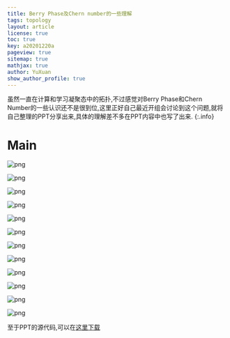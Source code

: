 ```yaml
---
title: Berry Phase及Chern number的一些理解
tags: topology 
layout: article
license: true
toc: true
key: a20201220a
pageview: true
sitemap: true
mathjax: true
author: YuXuan
show_author_profile: true
---
```

虽然一直在计算和学习凝聚态中的拓扑,不过感觉对Berry Phase和Chern Number的一些认识还不是很到位,这里正好自己最近开组会讨论到这个问题,就将自己整理的PPT分享出来,具体的理解差不多在PPT内容中也写了出来.
{:.info}
<!--more-->
# Main
![png](/assets/images/20201220/Berry_Page1.png)

![png](/assets/images/20201220/Berry_Page2.png)

![png](/assets/images/20201220/Berry_Page3.png)

![png](/assets/images/20201220/Berry_Page4.png)

![png](/assets/images/20201220/Berry_Page5.png)

![png](/assets/images/20201220/Berry_Page6.png)

![png](/assets/images/20201220/Berry_Page7.png)

![png](/assets/images/20201220/Berry_Page8.png)

![png](/assets/images/20201220/Berry_Page9.png)

![png](/assets/images/20201220/Berry_Page10.png)

![png](/assets/images/20201220/Berry_Page11.png)

![png](/assets/images/20201220/Berry_Page12.png)

至于PPT的源代码,可以在[这里下载](/assets/pdf/BerryPhase.7z)
